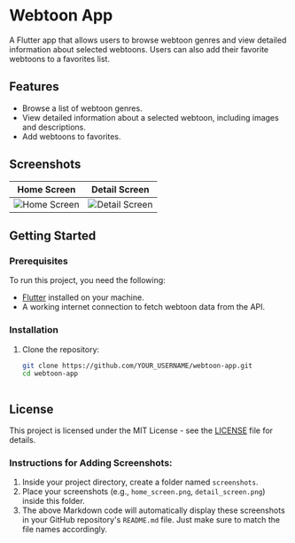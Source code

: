 # Webtoon App

A Flutter app that allows users to browse webtoon genres and view detailed information about selected webtoons. Users can also add their favorite webtoons to a favorites list.

## Features

- Browse a list of webtoon genres.
- View detailed information about a selected webtoon, including images and descriptions.
- Add webtoons to favorites.

## Screenshots

| Home Screen | Detail Screen |
|-------------|---------------|
| ![Home Screen](screenshots/home_screen.png) | ![Detail Screen](screenshots/detail_screen.png) |

## Getting Started

### Prerequisites

To run this project, you need the following:

- [Flutter](https://flutter.dev) installed on your machine.
- A working internet connection to fetch webtoon data from the API.

### Installation

1. Clone the repository:

   ```bash
   git clone https://github.com/YOUR_USERNAME/webtoon-app.git
   cd webtoon-app



## License

This project is licensed under the MIT License - see the [LICENSE](LICENSE) file for details.

### Instructions for Adding Screenshots:
1. Inside your project directory, create a folder named `screenshots`.
2. Place your screenshots (e.g., `home_screen.png`, `detail_screen.png`) inside this folder.
3. The above Markdown code will automatically display these screenshots in your GitHub repository's `README.md` file. Just make sure to match the file names accordingly.
